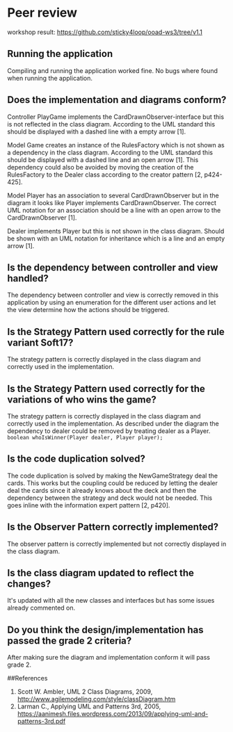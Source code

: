 # Peer review
workshop result: https://github.com/sticky4loop/ooad-ws3/tree/v1.1

## Running the application
Compiling and running the application worked fine. No bugs where found when running the application.

## Does the implementation and diagrams conform?
Controller PlayGame implements the CardDrawnObserver-interface but this is not reflected in the class diagram. According to the UML standard this should be displayed with a dashed line with a empty arrow [1]. 

Model Game creates an instance of the RulesFactory which is not shown as a dependency in the class diagram. According to the UML standard this should be displayed with a dashed line and an open arrow [1]. This dependency could also be avoided by moving the creation of the RulesFactory to the Dealer class according to the creator pattern [2, p424-425].

Model Player has an association to several CardDrawnObserver but in the diagram it looks like Player implements CardDrawnObserver. The correct UML notation for an association should be a line with an open arrow to the CardDrawnObserver [1].

Dealer implements Player but this is not shown in the class diagram. Should be shown with an UML notation for inheritance which is a line and an empty arrow [1].

## Is the dependency between controller and view handled?
The dependency between controller and view is correctly removed in this application by using an enumeration for the different user actions and let the view determine how the actions should be triggered.

## Is the Strategy Pattern used correctly for the rule variant Soft17?
The strategy pattern is correctly displayed in the class diagram and correctly used in the implementation.

## Is the Strategy Pattern used correctly for the variations of who wins the game?
The strategy pattern is correctly displayed in the class diagram and correctly used in the implementation. As described under the diagram the dependency to dealer could be removed by treating dealer as a Player.
`boolean whoIsWinner(Player dealer, Player player);`

## Is the code duplication solved?
The code duplication is solved by making the NewGameStrategy deal the cards. This works but the coupling could be reduced by letting the dealer deal the cards since it already knows about the deck and then the dependency between the strategy and deck would not be needed. This goes inline with the information expert pattern [2, p420].

## Is the Observer Pattern correctly implemented?
The observer pattern is correctly implemented but not correctly displayed in the class diagram.

## Is the class diagram updated to reflect the changes?
It's updated with all the new classes and interfaces but has some issues already commented on.

## Do you think the design/implementation has passed the grade 2 criteria?
After making sure the diagram and implementation conform it will pass grade 2.

##References
1. Scott W. Ambler, UML 2 Class Diagrams, 2009, http://www.agilemodeling.com/style/classDiagram.htm
2. Larman C., Applying UML and Patterns 3rd, 2005, https://aanimesh.files.wordpress.com/2013/09/applying-uml-and-patterns-3rd.pdf

